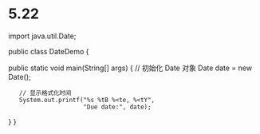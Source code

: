 # 5.22
import java.util.Date;
  
public class DateDemo {
 
   public static void main(String[] args) {
       // 初始化 Date 对象
       Date date = new Date();
        
       // 显示格式化时间
       System.out.printf("%s %tB %<te, %<tY", 
                         "Due date:", date);
   }
}
